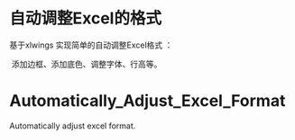 # 自动调整Excel的格式
基于xlwings 实现简单的自动调整Excel格式 ：

​		添加边框、添加底色、调整字体、行高等。

# Automatically_Adjust_Excel_Format
Automatically adjust excel format.
